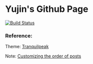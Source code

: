 # Yujin's Github Page

[![Build Status](https://travis-ci.com/yujinz/yujinz.github.io.svg?branch=source)](https://travis-ci.com/yujinz/yujinz.github.io)


### Reference:

Theme: [Tranquilpeak](https://github.com/LouisBarranqueiro/hexo-theme-tranquilpeak)

Note: [Customizing the order of posts](https://blog.minhow.com/2017/08/20/hexo/article-top/)